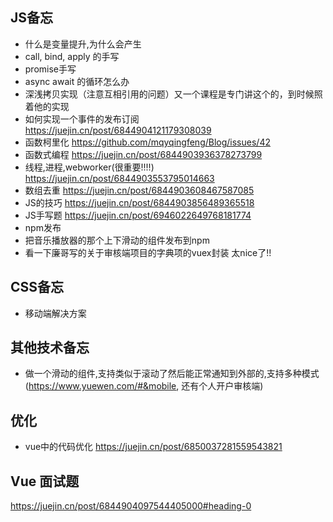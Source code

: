 ## JS备忘
+ 什么是变量提升,为什么会产生 
+ call, bind, apply 的手写
+ promise手写
+ async await 的循环怎么办
+ 深浅拷贝实现（注意互相引用的问题）又一个课程是专门讲这个的，到时候照着他的实现
+ 如何实现一个事件的发布订阅 https://juejin.cn/post/6844904121179308039
+ 函数柯里化 https://github.com/mqyqingfeng/Blog/issues/42
+ 函数式编程 https://juejin.cn/post/6844903936378273799
+ 线程,进程,webworker(很重要!!!!) https://juejin.cn/post/6844903553795014663
+ 数组去重 https://juejin.cn/post/6844903608467587085
+ JS的技巧 https://juejin.cn/post/6844903856489365518
+ JS手写题 https://juejin.cn/post/6946022649768181774
+ npm发布
+ 把音乐播放器的那个上下滑动的组件发布到npm
+ 看一下廉哥写的关于审核端项目的字典项的vuex封装  太nice了!!

## CSS备忘
+ 移动端解决方案



## 其他技术备忘
+ 做一个滑动的组件,支持类似于滚动了然后能正常通知到外部的,支持多种模式 (https://www.yuewen.com/#&mobile, 还有个人开户审核端)

## 优化
+ vue中的代码优化 https://juejin.cn/post/6850037281559543821

## Vue 面试题
https://juejin.cn/post/6844904097544405000#heading-0








